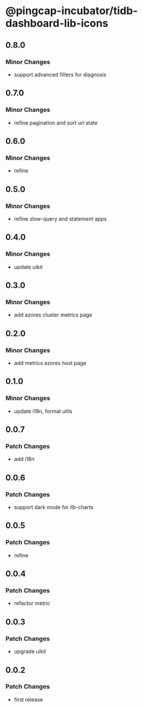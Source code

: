 # @pingcap-incubator/tidb-dashboard-lib-icons

## 0.8.0

### Minor Changes

- support advanced filters for diagnosis

## 0.7.0

### Minor Changes

- refine pagination and sort url state

## 0.6.0

### Minor Changes

- refine

## 0.5.0

### Minor Changes

- refine slow-query and statement apps

## 0.4.0

### Minor Changes

- update uikit

## 0.3.0

### Minor Changes

- add azores cluster metrics page

## 0.2.0

### Minor Changes

- add metrics azores host page

## 0.1.0

### Minor Changes

- update i18n, format utils

## 0.0.7

### Patch Changes

- add i18n

## 0.0.6

### Patch Changes

- support dark mode for lib-charts

## 0.0.5

### Patch Changes

- refine

## 0.0.4

### Patch Changes

- refactor metric

## 0.0.3

### Patch Changes

- upgrade uikit

## 0.0.2

### Patch Changes

- first release
